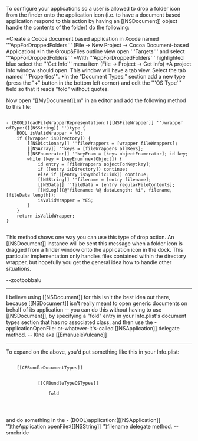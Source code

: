 



To configure your applications so a user is allowed to drop a folder icon from the finder onto the application icon (i.e. to have a document based application respond to this action by having an [[NSDocument]] object handle the contents of the folder) do the following:


*Create a Cocoa document based application in Xcode named '''A<nowiki/>ppForDroppedFolders''' (File -> New Project -> Cocoa Document-based Application) 
*In the Group&Files outline view open '''Targets''' and select '''A<nowiki/>ppForDroppedFolders'''
*With '''A<nowiki/>ppForDroppedFolders''' highlighted blue select the '''Get Info''' menu item (File -> Project -> Get Info)
*A project info window should open. This window will have a tab view. Select the tab named '''Properties'''.
*In the "Document Types:" section add a new type (press the "+" button in the bottom left corner) and edit the '''OS Type''' field so that it reads "fold" without quotes. 


Now open "[[MyDocument]].m" in an editor and add the following method to this file:

<code>
- (BOOL)loadFileWrapperRepresentation:([[NSFileWrapper]] '')wrapper ofType:([[NSString]] '')type {
    BOOL isValidWrapper = NO;
    if ([wrapper isDirectory]) {
        [[NSDictionary]] ''fileWrappers = [wrapper fileWrappers];
        [[NSArray]] ''keys = [fileWrappers allKeys];
        [[NSEnumerator]] ''keyEnum = [keys objectEnumerator]; id key;
        while (key = [keyEnum nextObject]) {
            id entry = [fileWrappers objectForKey:key];
            if ([entry isDirectory]) continue;
            else if ([entry isSymbolicLink]) continue;
            [[NSString]] ''filename = [entry filename];
            [[NSData]] ''fileData = [entry regularFileContents];
            [[NSLog]](@"filename: %@ dataLength: %i", filename, [fileData length]);
            isValidWrapper = YES;
        }
    }
    return isValidWrapper;
}

</code>

This method shows one way you can use this type of drop action. An [[NSDocument]] instance will be sent this message when a folder icon is dragged from a finder window onto the application icon in the dock. This particular implementation only handles files contained within the directory wrapper, but hopefully you get the general idea how to handle other situations. 

--zootbobbalu

----

I believe using [[NSDocument]] for this isn't the best idea out there, because [[NSDocument]] isn't really meant to open generic documents on behalf of its application -- you can do this without having to use [[NSDocument]], by specifying a "fold" entry in your Info.plist's document types section that has no associated class, and then use the -applicationOpenFile: or-whatever-it's-called [[NSApplication]] delegate method. -- l0ne aka [[EmanueleVulcano]]

----

To expand on the above, you'd put something like this in your Info.plist:

<code>
	<key>[[CFBundleDocumentTypes]]</key>
	<array>
		<dict>
			<key>[[CFBundleTypeOSTypes]]</key>
			<array>
				<string>fold</string>
			</array>
		</dict>
	</array>
</code>

and do something in the - (BOOL)application:([[NSApplication]] '')theApplication openFile:([[NSString]] '')filename delegate method. -- smcbride